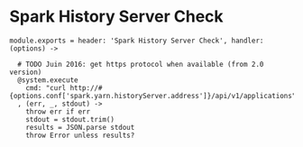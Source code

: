 
# Spark History Server Check

    module.exports = header: 'Spark History Server Check', handler: (options) ->

      # TODO Juin 2016: get https protocol when available (from 2.0 version)
      @system.execute
        cmd: "curl http://#{options.conf['spark.yarn.historyServer.address']}/api/v1/applications"
      , (err, _, stdout) ->
        throw err if err
        stdout = stdout.trim()
        results = JSON.parse stdout
        throw Error unless results?
